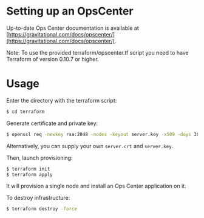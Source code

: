 Setting up an OpsCenter
===

Up-to-date Ops Center documentation is available at
[https://gravitational.com/docs/opscenter/](https://gravitational.com/docs/opscenter/).

Note: To use the provided terraform/opscenter.tf script you need to have
Terraform of version 0.10.7 or higher.

Usage
===

Enter the directory with the terraform script:

```bash
$ cd terraform
```

Generate certificate and private key:

```bash
$ openssl req -newkey rsa:2048 -nodes -keyout server.key -x509 -days 365 -out server.crt
```

Alternatively, you can supply your own `server.crt` and `server.key`.

Then, launch provisioning:

```bash
$ terraform init
$ terraform apply
```

It will provision a single node and install an Ops Center application on it.

To destroy infrastructure:

```bash
$ terraform destroy -force
```
